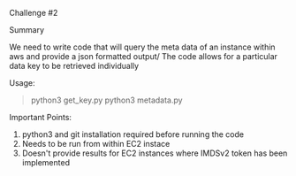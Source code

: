 Challenge #2

Summary

We need to write code that will query the meta data of an instance within aws and provide a json formatted output/
The code allows for a particular data key to be retrieved individually

Usage:
> python3 get_key.py
> python3 metadata.py

Important Points:
1. python3 and git installation required before running the code
2. Needs to be run from within EC2 instace
3. Doesn't provide results for EC2 instances where IMDSv2 token has been implemented
